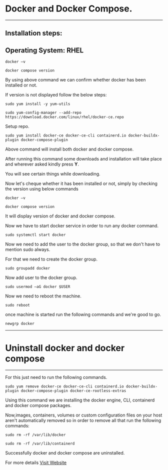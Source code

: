 # Docker and Docker Compose. 
----------------------------------

## Installation steps: 

## Operating System: RHEL 

 

`docker –v`

`docker compose version`

 
By using above command we can confirm whether docker has been installed or not. 

If version is not displayed follow the below steps: 


`sudo yum install -y yum-utils`

`sudo yum-config-manager --add-repo https://download.docker.com/linux/rhel/docker-ce.repo`

Setup repo.

`sudo yum install docker-ce docker-ce-cli containerd.io docker-buildx-plugin docker-compose-plugin`


Above command will install both docker and docker compose. 

After running this command some downloads and installation will take place and wherever asked kindly press **Y**. 

You will see certain things while downloading. 

Now let's cheque whether it has been installed or not, simply by checking the version using below commands 

 

`docker –v`

`docker compose version`

 

It will display version of docker and docker compose. 

Now we have to start docker service in order to run any docker command. 

`sudo systemctl start docker`

Now we need to add the user to the docker group, so that we don't have to mention sudo always. 

For that we need to create the docker group. 

`sudo groupadd docker`

Now add user to the docker group.  

`sudo usermod –aG docker $USER`

Now we need to reboot the machine. 

`sudo reboot`

once machine is started run the following commands and we're good to go. 

`newgrp docker`

 
----------------------------------

# Uninstall docker and docker compose 
----------------------------------

For this just need to run the following commands. 

`sudo yum remove docker-ce docker-ce-cli containerd.io docker-buildx-plugin docker-compose-plugin docker-ce-rootless-extras`

Using this command we are installing the docker engine, CLI, containerd and docker compose packages. 

Now,images, containers, volumes or custom configuration files on your host aren't automatically removed so in order to remove all that run the following commands: 

`sudo rm -rf /var/lib/docker`

`sudo rm -rf /var/lib/containerd`

Successfully docker and docker compose are uninstalled. 

For more details [Visit Website](https://docs.docker.com/engine/install/rhel/ "Docker Website")
